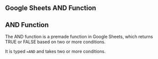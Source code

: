 Google Sheets AND Function
---

AND Function
---
The AND function is a premade function in Google Sheets, which returns TRUE or FALSE based on two or more conditions.

It is typed `=AND` and takes two or more conditions.
